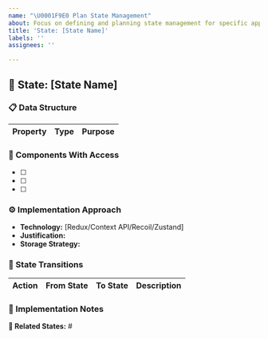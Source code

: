```yaml
---
name: "\U0001F9E0 Plan State Management"
about: Focus on defining and planning state management for specific application states
title: 'State: [State Name]'
labels: ''
assignees: ''

---
```


## 🧠 State: [State Name]

### 📋 Data Structure

| Property | Type | Purpose |
| -------- | ---- | ------- |

<!-- Examples:
| currentUser | object | Stores logged-in user information |
| isLoading | boolean | Indicates data-fetching operation status |
| errorMessage | string | Stores error messages | -->

### 🧩 Components With Access

<!-- Examples:
- [ ] LoginFormComponent - Write access
- [ ] UserProfileComponent - Read access
- [ ] NavbarComponent - Read access for user info -->

- [ ]
- [ ]
- [ ]

### ⚙️ Implementation Approach

<!-- Example:
- **Technology:** Redux Toolkit
- **Justification:** Complex global state with many components needing access
- **Storage Strategy:** Persist user data in localStorage, keep UI state in memory -->

- **Technology:** [Redux/Context API/Recoil/Zustand]
- **Justification:**
- **Storage Strategy:**

### 🔄 State Transitions

| Action | From State | To State | Description |
| ------ | ---------- | -------- | ----------- |

<!-- Examples:
| LOGIN_REQUEST | Initial | Loading | Sets isLoading to true |
| LOGIN_SUCCESS | Loading | Authenticated | Sets currentUser and isLoading to false |
| LOGOUT | Authenticated | Initial | Clears user data | -->

### 📝 Implementation Notes

<!-- Example: Consider performance implications for large state objects. Plan for synchronization with backend. -->

**🔗 Related States:** #
